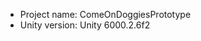 <!-- UNITY CODE ASSIST INSTRUCTIONS START -->
- Project name: ComeOnDoggiesPrototype
- Unity version: Unity 6000.2.6f2
<!-- UNITY CODE ASSIST INSTRUCTIONS END -->